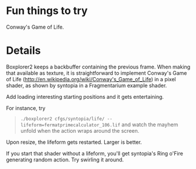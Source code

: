 # Fun things to try #

Conway's Game of Life.

# Details #

Boxplorer2 keeps a backbuffer containing the previous frame. When making that available as texture, it is straightforward to implement Conway's Game of Life (http://en.wikipedia.org/wiki/Conway's_Game_of_Life) in a pixel shader, as shown by syntopia in a Fragmentarium example shader.

Add loading interesting starting positions and it gets entertaining.

For instance, try
> `./boxplorer2 cfgs/syntopia/life/ --lifeform=fermatprimecalculator_106.lif`
and watch the mayhem unfold when the action wraps around the screen.

Upon resize, the lifeform gets restarted. Larger is better.

If you start that shader without a lifeform, you'll get syntopia's Ring o'Fire generating random action. Try swirling it around.